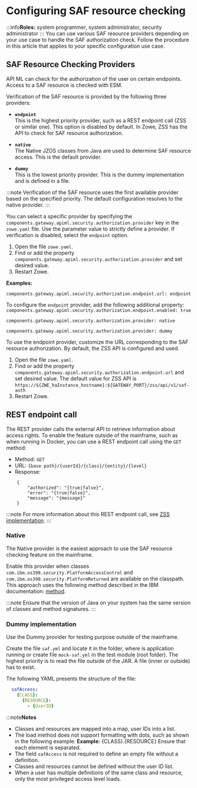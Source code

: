 # Configuring SAF resource checking 

:::info**Roles:** system programmer, system administrator, security administrator
:::
You can use various SAF resource providers depending on your use case to handle the SAF authorization check. Follow the procedure in this article that applies to your specific configuration use case. 

## SAF Resource Checking Providers 

API ML can check for the authorization of the user on certain endpoints. Access to a SAF resource is checked with ESM.

Verification of the SAF resource is provided by the following three providers:

- **`endpoint`**  
This is the highest priority provider, such as a REST endpoint call (ZSS or similar one). This option is disabled by default. In Zowe, ZSS has the API to check for SAF   resource authorization.
  
- **`native`**  
The Native JZOS classes from Java are used to determine SAF resource access. This is the default provider.
  
- **`dummy`**  
This is the lowest priority provider. This is the dummy implementation and is defined in a file.

:::note
Verification of the SAF resource uses the first available provider based on the specified priority. The default configuration resolves to the native provider. 
:::

You can select a specific provider by specifying the `components.gateway.apiml.security.authorization.provider` key in the `zowe.yaml` file. Use the parameter value to
strictly define a provider. If verification is disabled, select the `endpoint` option. 

1. Open the file `zowe.yaml`.
2. Find or add the property `components.gateway.apiml.security.authorization.provider` and set desired value.
3. Restart Zowe.

**Examples:**
```
components.gateway.apiml.security.authorization.endpoint.url: endpoint
```

To configure the `endpoint` provider, add the following additional property:
`components.gateway.apiml.security.authorization.endpoint.enabled: true`

`components.gateway.apiml.security.authorization.provider: native`

`components.gateway.apiml.security.authorization.provider: dummy`


To use the endpoint provider, customize the URL corresponding to the SAF resource authorization. By default, the ZSS API is configured and used. 

1. Open the file `zowe.yaml`.
2. Find or add the property `components.gateway.apiml.security.authorization.endpoint.url` and set desired value.
   The default value for ZSS API is `https://${ZWE_haInstance_hostname}:${GATEWAY_PORT}/zss/api/v1/saf-auth`
3. Restart Zowe.

## REST endpoint call

The REST provider calls the external API to retrieve information about access rights. To enable the feature outside of the mainframe, such as when running in Docker, you can use a REST endpoint call using the `GET` method:

- Method: `GET`
- URL: `{base path}/{userId}/{class}/{entity}/{level}`
- Response:
```json5
    {
        "authorized": "{true|false}",
        "error": "{true|false}",
        "message": "{message}"
    }
```
:::note
For more information about this REST endpoint call, see [ZSS implementation](https://github.com/zowe/zss/blob/master/c/authService.c).
:::

### Native

The Native provider is the easiest approach to use the SAF resource checking feature on the mainframe.

Enable this provider when classes `com.ibm.os390.security.PlatformAccessControl` and `com.ibm.os390.security.PlatformReturned`
are available on the classpath. This approach uses the following method described in the IBM documentation: [method](https://www.ibm.com/support/knowledgecenter/SSYKE2_8.0.0/com.ibm.java.zsecurity.api.80.doc/com.ibm.os390.security/com/ibm/os390/security/PlatformAccessControl.html?view=kc#checkPermission-java.lang.String-java.lang.String-java.lang.String-int-).

:::note
Ensure that the version of Java on your system has the same version of classes and method signatures.
:::

### Dummy implementation

Use the Dummy provider for testing purpose outside of the mainframe.

Create the file `saf.yml` and locate it in the folder, where is application running or create file `mock-saf.yml` in the
test module (root folder). The highest priority is to read the file outside of the JAR. A file (inner or outside) has to exist.

The following YAML presents the structure of the file:

```yaml
  safAccess:
    {CLASS}:
      {RESOURCE}:
        - {UserID}
```

:::note**Notes**
- Classes and resources are mapped into a map, user IDs into a list.
- The load method does not support formatting with dots, such as shown in the following example:
  **Example:** {CLASS}.{RESOURCE}
  Ensure that each element is separated.
- The field `safAccess` is not required to define an empty file without a definition.
- Classes and resources cannot be defined without the user ID list.
- When a user has multiple definitions of the same class and resource, only the most privileged access level loads.


